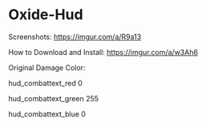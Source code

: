 # Oxide-Hud
Screenshots: https://imgur.com/a/R9a13

How to Download and Install: https://imgur.com/a/w3Ah6

Original Damage Color:

hud_combattext_red 0

hud_combattext_green 255

hud_combattext_blue 0
